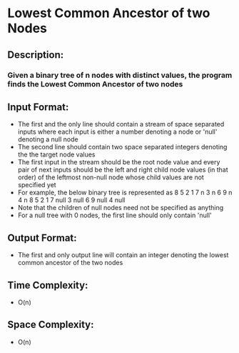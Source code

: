 # Lowest Common Ancestor of two Nodes
## Description:
### Given a binary tree of n nodes with distinct values, the program finds the Lowest Common Ancestor of two nodes
## Input Format:
* The first and the only line should contain a stream of space separated inputs where each input is either a number denoting a node or 'null' denoting a null node
* The second line should contain two space separated integers denoting the the target node values
* The first input in the stream should be the root node value and every pair of next inputs should be the left and right child node values (in that order) of the leftmost non-null node whose child values are not specified yet
* For example, the below binary tree is represented as
                                                      8
                                              5               2
                                          1       7       n       3
                                        n   6   9   n           4   n
8 5 2 1 7 null 3 null 6 9 null 4 null
* Note that the children of null nodes need not be specified as anything
* For a null tree with 0 nodes, the first line should only contain 'null'
## Output Format:
* The first and only output line will contain an integer denoting the lowest common ancestor of the two nodes
## Time Complexity: 
* O(n)
## Space Complexity: 
* O(n)